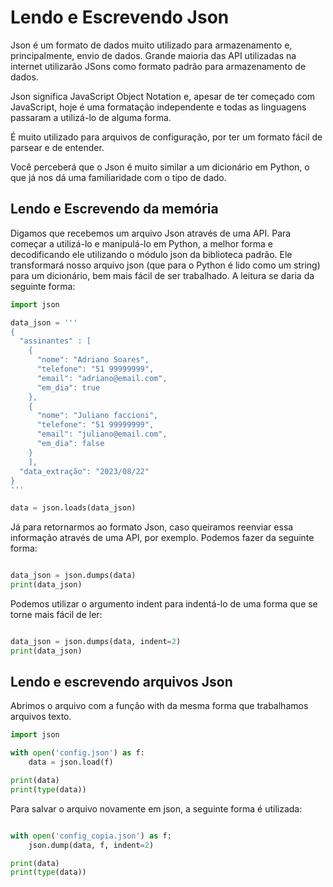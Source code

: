 # Lendo e Escrevendo Json

Json é um formato de dados muito utilizado para armazenamento e, principalmente, envio de dados. Grande maioria das API utilizadas na internet utilizarão JSons como formato padrão para armazenamento de dados.

Json significa JavaScript Object Notation e, apesar de ter começado com JavaScript, hoje é uma formatação independente e todas as linguagens passaram a utilizá-lo de alguma forma.

É muito utilizado para arquivos de configuração, por ter um formato fácil de parsear e de entender.

Você perceberá que o Json é muito similar a um dicionário em Python, o que já nos dá uma 
familiaridade com o tipo de dado.

## Lendo e Escrevendo da memória

Digamos que recebemos um arquivo Json através de uma API. Para começar a utilizá-lo e manipulá-lo em Python, a melhor forma e decodificando ele utilizando o módulo json da biblioteca padrão. Ele transformará nosso arquivo json (que para o Python é lido como um string) para um dicionário, bem mais fácil de ser trabalhado. A leitura se daria da seguinte forma:

```python
import json

data_json = '''
{
  "assinantes" : [
    {
      "nome": "Adriano Soares",
      "telefone": "51 99999999",
      "email": "adriano@email.com",
      "em_dia": true
    },
    {
      "nome": "Juliano faccioni",
      "telefone": "51 99999999",
      "email": "juliano@email.com",
      "em_dia": false
    }
    ],
  "data_extração": "2023/08/22"
}
'''

data = json.loads(data_json)

```

Já para retornarmos ao formato Json, caso queiramos reenviar essa informação através de uma API, por exemplo. Podemos fazer da seguinte forma:

```python

data_json = json.dumps(data)
print(data_json)

```

Podemos utilizar o argumento indent para indentá-lo de uma forma que se torne mais fácil de ler:

```python

data_json = json.dumps(data, indent=2)
print(data_json)

```
## Lendo e escrevendo arquivos Json

Abrimos o arquivo com a função with da mesma forma que trabalhamos arquivos texto.

```python
import json

with open('config.json') as f:
	data = json.load(f)

print(data)
print(type(data))

```

Para salvar o arquivo novamente em json, a seguinte forma é utilizada:

```python

with open('config_copia.json') as f:
	json.dump(data, f, indent=2)

print(data)
print(type(data))

```
